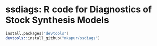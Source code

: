 # ssdiags: R code for Diagnostics of Stock Synthesis Models

```S
install.packages("devtools")
devtools::install_github("mkapur/ssdiags")
```
